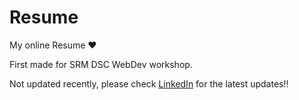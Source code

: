 # Resume
My online Resume :heart:

First made for SRM DSC WebDev workshop.

Not updated recently, please check [LinkedIn](https://linkedin.com/in/phreakyphoenix) for the latest updates!!
